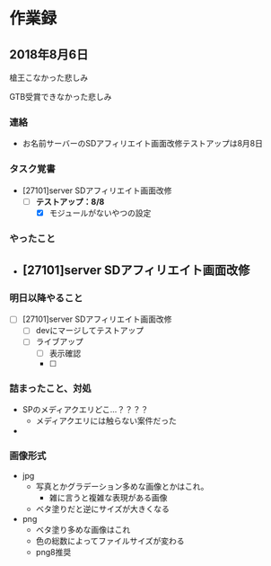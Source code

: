 # 作業録  
## 2018年8月6日 
槍王こなかった悲しみ

GTB受賞できなかった悲しみ

### 連絡
- お名前サーバーのSDアフィリエイト画面改修テストアップは8月8日

### タスク覚書
- [27101]server SDアフィリエイト画面改修
	- [ ] **テストアップ：8/8**
		- [x] モジュールがないやつの設定

### やったこと 
-  [27101]server SDアフィリエイト画面改修
	- 

### 明日以降やること
- [ ] [27101]server SDアフィリエイト画面改修
	- [ ] devにマージしてテストアップ
	- [ ] ライブアップ
		- [ ] 表示確認
		- [ ] 


### 詰まったこと、対処
- SPのメディアクエリどこ…？？？？
	- メディアクエリには触らない案件だった
- 


### 画像形式
- jpg
	- 写真とかグラデーション多めな画像とかはこれ。
		- 雑に言うと複雑な表現がある画像
	- ベタ塗りだと逆にサイズが大きくなる
- png
	- ベタ塗り多めな画像はこれ
	- 色の総数によってファイルサイズが変わる
	- png8推奨
